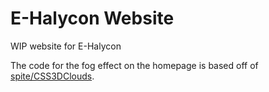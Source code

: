 # E-Halycon Website

WIP website for E-Halycon

The code for the fog effect on the homepage is based off of [spite/CSS3DClouds](https://github.com/spite/CSS3DClouds).